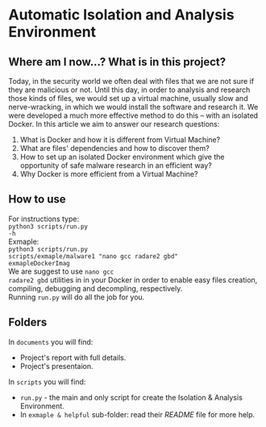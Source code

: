 # Automatic Isolation and Analysis Environment
## Where am I now...? What is in this project?
Today, in the security world we often deal with files that we are not sure if they are malicious or not. Until this day, in order to analysis and research those kinds of files, we would set up a virtual machine, usually slow and nerve-wracking, in which we would install the software and research it. We were developed a much more effective method to do this – with an isolated Docker.
In this article we aim to answer our research questions:
1)	What is Docker and how it is different from Virtual Machine?
2)	What are files' dependencies and how to discover them?
3)	How to set up an isolated Docker environment which give the opportunity of safe malware research in an efficient way?
4)	Why Docker is more efficient from a Virtual Machine?
 
## How to use

For instructions type: <br>
<code>python3 scripts/run.py -h</code><br>
Exmaple:<br>
<code>python3 scripts/run.py scripts/exmaple/malware1 "nano gcc radare2 gbd" exmapleDockerImag</code><br>
We are suggest to use <code>nano gcc radare2 gbd</code> utilities in in your Docker in order to enable easy files creation, compiling, debugging and decompling, respectively.<br>
Running <code>run.py</code> will do all the job for you.

## Folders
In <code>documents</code> you will find:
- Project's report with full details.
- Project's presentaion.

In <code>scripts</code> you will find:
- <code>run.py</code> - the main and only script for create the Isolation & Analysis Environment.
- In <code>exmaple & helpful</code> sub-folder: read their <i>README</i> file for more help.
<br></br>
<code></code>